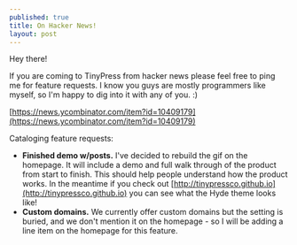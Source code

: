 ```yaml
---
published: true
title: On Hacker News!
layout: post
---
```

Hey there!

If you are coming to TinyPress from hacker news please feel free to ping me for feature requests. I know you guys are mostly programmers like myself, so I'm happy to dig into it with any of you. :)

[https://news.ycombinator.com/item?id=10409179](https://news.ycombinator.com/item?id=10409179)

Cataloging feature requests:

- <strong>Finished demo w/posts.</strong> I've decided to rebuild the gif on the homepage. It will include a demo and full walk through of the product from start to finish. This should help people understand how the product works. In the meantime if you check out [http://tinypressco.github.io](http://tinypressco.github.io) you can see what the Hyde theme looks like!
- <strong>Custom domains.</strong> We currently offer custom domains but the setting is buried, and we don't mention it on the homepage - so I will be adding a line item on the homepage for this feature.